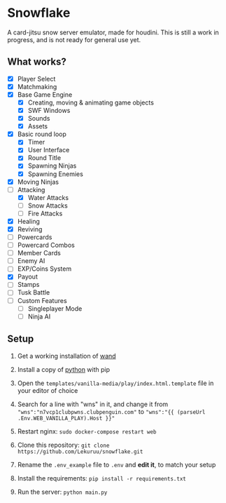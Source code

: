 # Snowflake

A card-jitsu snow server emulator, made for houdini.
This is still a work in progress, and is not ready for general use yet.

## What works?

- [x] Player Select
- [x] Matchmaking
- [x] Base Game Engine
    - [x] Creating, moving & animating game objects
    - [x] SWF Windows
    - [x] Sounds
    - [x] Assets
- [x] Basic round loop
    - [x] Timer
    - [x] User Interface
    - [x] Round Title
    - [x] Spawning Ninjas
    - [x] Spawning Enemies
- [x] Moving Ninjas
- [ ] Attacking
    - [x] Water Attacks
    - [ ] Snow Attacks
    - [ ] Fire Attacks
- [x] Healing
- [x] Reviving
- [ ] Powercards
- [ ] Powercard Combos
- [ ] Member Cards
- [ ] Enemy AI
- [ ] EXP/Coins System
- [x] Payout
- [ ] Stamps
- [ ] Tusk Battle
- [ ] Custom Features
    - [ ] Singleplayer Mode
    - [ ] Ninja AI

## Setup

1. Get a working installation of [wand](https://github.com/solero/wand)

2. Install a copy of [python](https://python.org) with pip

2. Open the `templates/vanilla-media/play/index.html.template` file in your editor of choice

3. Search for a line with "wns" in it, and change it from `"wns":"n7vcp1clubpwns.clubpenguin.com"` to `"wns":"{{ (parseUrl .Env.WEB_VANILLA_PLAY).Host }}"`

4. Restart nginx: `sudo docker-compose restart web`

5. Clone this repository: `git clone https://github.com/Lekuruu/snowflake.git`

6. Rename the `.env_example` file to `.env` and **edit it**, to match your setup

7. Install the requirements: `pip install -r requirements.txt`

7. Run the server: `python main.py`
